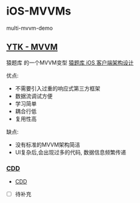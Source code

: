 # iOS-MVVMs
multi-mvvm-demo

## [ YTK - MVVM](https://github.com/manajay/iOS-MVVMs)
猿题库 的一个MVVM变型 [猿题库 iOS 客户端架构设计](https://mp.weixin.qq.com/s?__biz=MjM5NTIyNTUyMQ==&mid=444322139&idx=1&sn=c7bef4d439f46ee539aa76d612023d43&scene=0#wechat_redirect)

优点:
* 不需要引入过重的响应式第三方框架
* 数据流调试方便
* 学习简单
* 耦合行低
* 复用性高

缺点: 
* 没有标准的MVVM架构简洁
* UI复杂后,会出现过多的代码, 数据信息频繁传递

### [CDD](https://github.com/manajay/iOS-MVVMs/tree/cdd)

* [CDD](http://mrpeak.cn/blog/cdd/)

* [ ] 待补充


